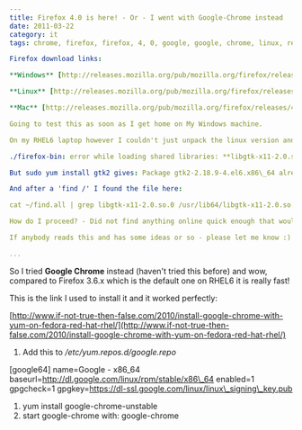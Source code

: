 ```yaml
---
title: Firefox 4.0 is here! - Or - I went with Google-Chrome instead
date: 2011-03-22
category: it
tags: chrome, firefox, firefox, 4, 0, google, google, chrome, linux, red, hat, rhel6

Firefox download links:

**Windows** [http://releases.mozilla.org/pub/mozilla.org/firefox/releases/4.0/win32/en-US/Firefox%20Setup%204.0.exe](http://releases.mozilla.org/pub/mozilla.org/firefox/releases/)

**Linux** [http://releases.mozilla.org/pub/mozilla.org/firefox/releases/4.0/linux-i686/en-US/firefox-4.0.tar.bz2](http://releases.mozilla.org/pub/mozilla.org/firefox/releases/)

**Mac** [http://releases.mozilla.org/pub/mozilla.org/firefox/releases/4.0/mac/en-US/Firefox%204.0.dmg](http://releases.mozilla.org/pub/mozilla.org/firefox/releases/)

Going to test this as soon as I get home on My Windows machine.

On my RHEL6 laptop however I couldn't just unpack the linux version and run the ./firefox. I also couldn't find the installation guide. Nonetheless, it complains about this;

./firefox-bin: error while loading shared libraries: **libgtk-x11-2.0.so.0:** cannot open shared object file: No such file or directory﻿

But ﻿sudo yum install gtk2 gives: Package gtk2-2.18.9-4.el6.x86\_64 already installed and latest version.

And after a 'find /' I found the file here:

﻿cat ~/find.all | grep libgtk-x11-2.0.so.0 /usr/lib64/libgtk-x11-2.0.so.0.1800.9 /usr/lib64/libgtk-x11-2.0.so.0

How do I proceed? - Did not find anything online quick enough that would help me. The [other requirements](http://www.mozilla.com/en-US/firefox/system-requirements.html "firefox requirements") I could also find in my system.. I tried to run ./firefox-bin which complained about libxul.so which I also have in my system. I tried to run it in a sudo, no difference.

If anybody reads this and has some ideas or so - please let me know :)

...
```


So I tried **Google Chrome** instead (haven't tried this before) and wow, compared to Firefox 3.6.x which is the default one on RHEL6 it is really fast!

This is the link I used to install it and it worked perfectly:

[http://www.if-not-true-then-false.com/2010/install-google-chrome-with-yum-on-fedora-red-hat-rhel/](http://www.if-not-true-then-false.com/2010/install-google-chrome-with-yum-on-fedora-red-hat-rhel/)

1. Add this to _/etc/yum.repos.d/google.repo_

\[google64\]
name=Google - x86\_64
baseurl=http://dl.google.com/linux/rpm/stable/x86\_64
enabled=1
gpgcheck=1
gpgkey=https://dl-ssl.google.com/linux/linux\_signing\_key.pub

1. yum install google-chrome-unstable
2. start google-chrome with: google-chrome
